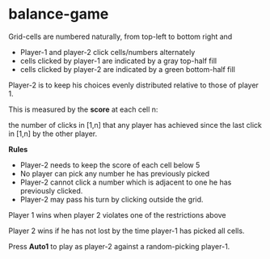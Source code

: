 # balance-game


<p>Grid-cells are numbered naturally, from top-left to bottom right and</p>
<ul>
<li>Player-1 and player-2 click cells/numbers alternately</li>
<li>cells clicked by player-1 are indicated by a gray top-half fill</li>
<li>cells clicked by player-2 are indicated by a green bottom-half fill</li>
</ul>

<p>Player-2 is to keep his choices evenly distributed relative to those of player 1.</p>

<p>This is measured by the <strong>score</strong> at each cell n:</p> 

<p>the number of clicks in [1,n] that any player has achieved since the last click in [1,n] by the other player.</p>

<p><strong>Rules</strong></p>
<ul>
<li>Player-2 needs to keep the score of each cell below 5</li>
<li>No player can pick any number he has previously picked</li>
<li>Player-2 cannot click a number which is adjacent to one he has previously clicked.</li>
<li>Player-2 may pass his turn by clicking outside the grid.</li>
</ul>

<p>Player 1 wins when player 2 violates one of the restrictions above</p>
<p>Player 2 wins if he has not lost by the time player-1 has picked all cells.</p>
<p>Press <strong>Auto1</strong> to play as player-2 against a random-picking player-1.</p>
